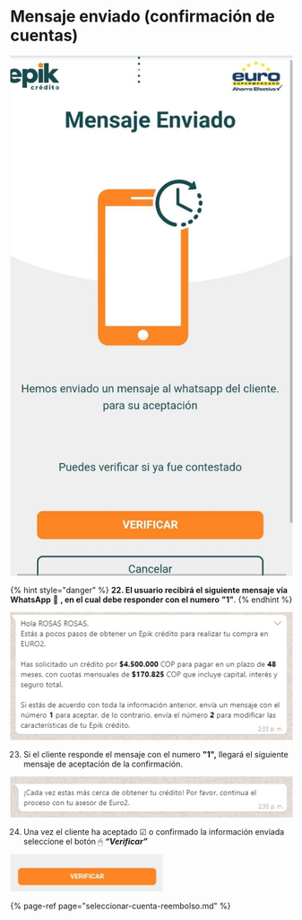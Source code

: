 # Mensaje enviado \(confirmación de cuentas\)

![](../../.gitbook/assets/whatsapp-image-2021-08-25-at-12.14.11-pm.jpeg)

{% hint style="danger" %}
**22. El usuario recibirá el siguiente mensaje vía WhatsApp** 📲 **, en el cual debe responder con el numero** **"1"**.
{% endhint %}

![](../../.gitbook/assets/mensaje-1-whats.png)

23.	Si el cliente responde el mensaje con el numero **"1",** llegará el siguiente mensaje de aceptación de la confirmación. 

![](../../.gitbook/assets/mensaje-1-whats-1.png)

24. Una vez el cliente ha aceptado ☑ o confirmado la información enviada seleccione el botón 🖱 _**“Verificar”**_

![](../../.gitbook/assets/image%20%288%29.png)

{% page-ref page="seleccionar-cuenta-reembolso.md" %}

